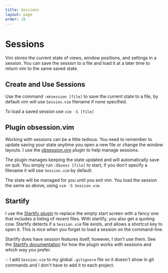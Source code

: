 ```yaml
---
title: Sessions
layout: page
order: 18
---
```


# Sessions

Vim stores the current state of views, window positions, and settings in a session. You can save the session to a file and load it at a later time to return vim to the same saved state.

## Create and Use Sessions

Use the command `:mksession [file]` to save the current state to a file, by default vim will use `Session.vim` filename if none specified.

To load a saved session use `vim -S [file]`

## Plugin obsession.vim

Working with sessions can be a little tedious. You need to remember to update saving your state anytime you open a new file or change the window layouts. I use the [obsession.vim](https://github.com/tpope/vim-obsession) plugin to help manage sessions.

The plugin manages keeping the state updated and will automatically save on quit. You simply run `:Obsess [file]` to start, if you don't specify a filename it will use `Session.vim` by default.

The state will be managed for you until you exit vim. You load the session the same as above, using `vim -S Session.vim`

## Startify

I use the [Startify plugin](https://github.com/mhinz/vim-startify) to replace the empty start screen with a fancy one that includes a listing of recent files.  <span class="sidenote">With startify, you also get a quoting cow.</span> Startify detects if a `Session.vim` file exists, and allows a shortcut key to open it. This is nice when you forget to load a session on the command-line.

Startify does have session features itself, however, I don't use them.  See the [Startify documentation](https://github.com/mhinz/vim-startify/wiki/Plugin-features-in-detail#easy-session-handling) for how the plugin works with sessions and which way you prefer.

<span class="tip">💡</span> I add `Session.vim` to my global `.gitignore` file so it doesn't show in git commands and I don't have to add it to each project.
